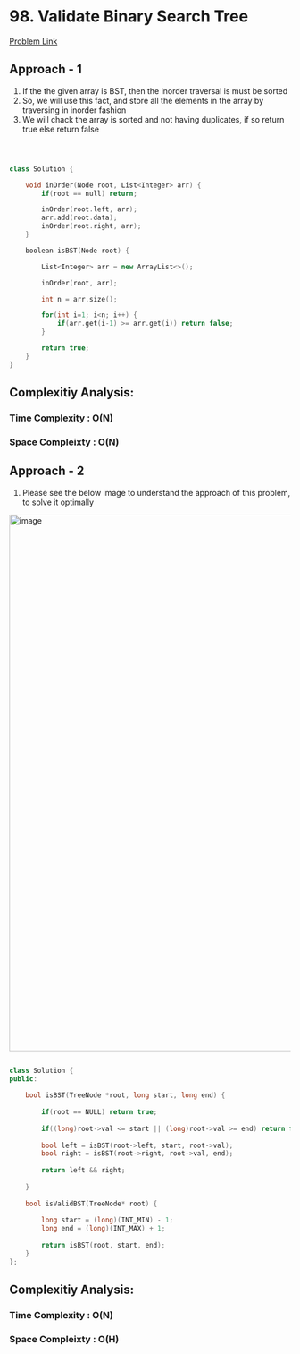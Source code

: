 # 98. Validate Binary Search Tree

[Problem Link](https://leetcode.com/problems/validate-binary-search-tree/)

## Approach - 1

1. If the the given array is BST, then the inorder traversal is must be sorted
2. So, we will use this fact, and store all the elements in the array by traversing in inorder fashion
3. We will chack the array is sorted and not having duplicates, if so return true else return false

```c++



class Solution {

    void inOrder(Node root, List<Integer> arr) {
        if(root == null) return;

        inOrder(root.left, arr);
        arr.add(root.data);
        inOrder(root.right, arr);
    }

    boolean isBST(Node root) {

        List<Integer> arr = new ArrayList<>();

        inOrder(root, arr);

        int n = arr.size();

        for(int i=1; i<n; i++) {
            if(arr.get(i-1) >= arr.get(i)) return false;
        }

        return true;
    }
}


```

## Complexitiy Analysis:

### Time Complexity : O(N)

### Space Compleixty : O(N)

## Approach - 2

1. Please see the below image to understand the approach of this problem, to solve it optimally

<img width="959" alt="image" src="https://github.com/user-attachments/assets/119474c3-e9c2-4740-b777-70d9eaa9f81e">

```c++

class Solution {
public:
    
    bool isBST(TreeNode *root, long start, long end) {
        
        if(root == NULL) return true;
        
        if((long)root->val <= start || (long)root->val >= end) return false;
        
        bool left = isBST(root->left, start, root->val);
        bool right = isBST(root->right, root->val, end);
        
        return left && right;
        
    }
    
    bool isValidBST(TreeNode* root) {
        
        long start = (long)(INT_MIN) - 1;
        long end = (long)(INT_MAX) + 1;
        
        return isBST(root, start, end);
    }
};

```

## Complexitiy Analysis:

### Time Complexity : O(N)

### Space Compleixty : O(H)
